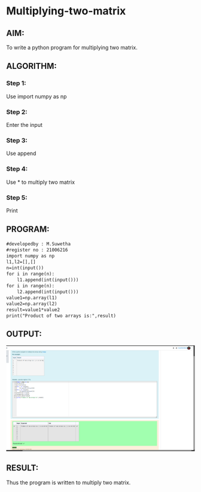 # Multiplying-two-matrix

## AIM:
To write a python program for multiplying two matrix.

## ALGORITHM:

### Step 1:
Use import numpy as np
### Step 2:
Enter the input
### Step 3:
Use append
### Step 4:
Use * to multiply two matrix
### Step 5:
Print
## PROGRAM: 
```
#developedby : M.Suwetha
#register no : 21006216
import numpy as np
l1,l2=[],[]
n=int(input())
for i in range(n):
    l1.append(int(input()))
for i in range(n):
    l2.append(int(input()))
value1=np.array(l1)
value2=np.array(l2)
result=value1*value2
print("Product of two arrays is:",result)
```
## OUTPUT:
![output](./image1.png)

## RESULT:
Thus the program is written to multiply two matrix.
